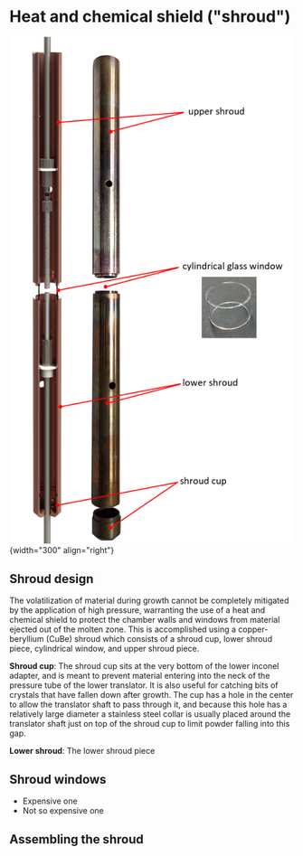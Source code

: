 # Heat and chemical shield ("shroud")

![](shroud_overview.png){width="300" align="right"}

## Shroud design

The volatilization of material during growth cannot be completely mitigated by the application of high pressure, warranting the use of a heat and chemical shield to protect the chamber walls and windows from material ejected out of the molten zone. This is accomplished using a copper-beryllium (CuBe) shroud which consists of a shroud cup, lower shroud piece, cylindrical window, and upper shroud piece.

**Shroud cup**: The shroud cup sits at the very bottom of the lower inconel adapter, and is meant to prevent material entering into the neck of the pressure tube of the lower translator. It is also useful for catching bits of crystals that have fallen down after growth. The cup has a hole in the center to allow the translator shaft to pass through it, and because this hole has a relatively large diameter a stainless steel collar is usually placed around the translator shaft just on top of the shroud cup to limit powder falling into this gap.

**Lower shroud**: The lower shroud piece

## Shroud windows
- Expensive one
- Not so expensive one
## Assembling the shroud